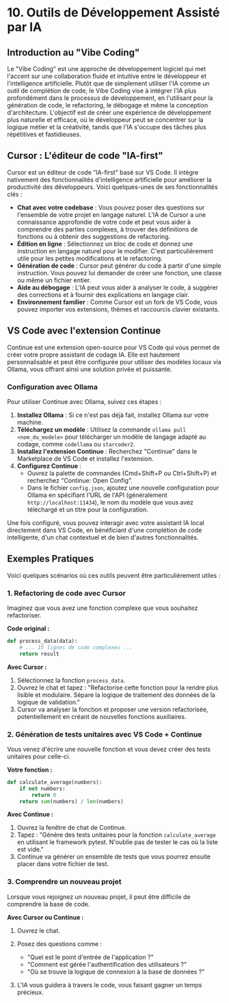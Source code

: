 # 10. Outils de Développement Assisté par IA

## Introduction au "Vibe Coding"

Le "Vibe Coding" est une approche de développement logiciel qui met l'accent sur une collaboration fluide et intuitive entre le développeur et l'intelligence artificielle. Plutôt que de simplement utiliser l'IA comme un outil de complétion de code, le Vibe Coding vise à intégrer l'IA plus profondément dans le processus de développement, en l'utilisant pour la génération de code, le refactoring, le débogage et même la conception d'architecture. L'objectif est de créer une expérience de développement plus naturelle et efficace, où le développeur peut se concentrer sur la logique métier et la créativité, tandis que l'IA s'occupe des tâches plus répétitives et fastidieuses.

## Cursor : L'éditeur de code "IA-first"

Cursor est un éditeur de code "IA-first" basé sur VS Code. Il intègre nativement des fonctionnalités d'intelligence artificielle pour améliorer la productivité des développeurs. Voici quelques-unes de ses fonctionnalités clés :

*   **Chat avec votre codebase** : Vous pouvez poser des questions sur l'ensemble de votre projet en langage naturel. L'IA de Cursor a une connaissance approfondie de votre code et peut vous aider à comprendre des parties complexes, à trouver des définitions de fonctions ou à obtenir des suggestions de refactoring.
*   **Édition en ligne** : Sélectionnez un bloc de code et donnez une instruction en langage naturel pour le modifier. C'est particulièrement utile pour les petites modifications et le refactoring.
*   **Génération de code** : Cursor peut générer du code à partir d'une simple instruction. Vous pouvez lui demander de créer une fonction, une classe ou même un fichier entier.
*   **Aide au débogage** : L'IA peut vous aider à analyser le code, à suggérer des corrections et à fournir des explications en langage clair.
*   **Environnement familier** : Comme Cursor est un fork de VS Code, vous pouvez importer vos extensions, thèmes et raccourcis clavier existants.

## VS Code avec l'extension Continue

Continue est une extension open-source pour VS Code qui vous permet de créer votre propre assistant de codage IA. Elle est hautement personnalisable et peut être configurée pour utiliser des modèles locaux via Ollama, vous offrant ainsi une solution privée et puissante.

### Configuration avec Ollama

Pour utiliser Continue avec Ollama, suivez ces étapes :

1.  **Installez Ollama** : Si ce n'est pas déjà fait, installez Ollama sur votre machine.
2.  **Téléchargez un modèle** : Utilisez la commande `ollama pull <nom_du_modele>` pour télécharger un modèle de langage adapté au codage, comme `codellama` ou `starcoder2`.
3.  **Installez l'extension Continue** : Recherchez "Continue" dans le Marketplace de VS Code et installez l'extension.
4.  **Configurez Continue** :
    *   Ouvrez la palette de commandes (Cmd+Shift+P ou Ctrl+Shift+P) et recherchez "Continue: Open Config".
    *   Dans le fichier `config.json`, ajoutez une nouvelle configuration pour Ollama en spécifiant l'URL de l'API (généralement `http://localhost:11434`), le nom du modèle que vous avez téléchargé et un titre pour la configuration.

Une fois configuré, vous pouvez interagir avec votre assistant IA local directement dans VS Code, en bénéficiant d'une complétion de code intelligente, d'un chat contextuel et de bien d'autres fonctionnalités.


## Exemples Pratiques

Voici quelques scénarios où ces outils peuvent être particulièrement utiles :

### 1. Refactoring de code avec Cursor

Imaginez que vous avez une fonction complexe que vous souhaitez refactoriser.

**Code original :**
```python
def process_data(data):
    # ... 15 lignes de code complexes ...
    return result
```

**Avec Cursor :**
1.  Sélectionnez la fonction `process_data`.
2.  Ouvrez le chat et tapez : "Refactorise cette fonction pour la rendre plus lisible et modulaire. Sépare la logique de traitement des données de la logique de validation."
3.  Cursor va analyser la fonction et proposer une version refactorisée, potentiellement en créant de nouvelles fonctions auxiliaires.

### 2. Génération de tests unitaires avec VS Code + Continue

Vous venez d'écrire une nouvelle fonction et vous devez créer des tests unitaires pour celle-ci.

**Votre fonction :**
```python
def calculate_average(numbers):
    if not numbers:
        return 0
    return sum(numbers) / len(numbers)
```

**Avec Continue :**
1.  Ouvrez la fenêtre de chat de Continue.
2.  Tapez : "Génère des tests unitaires pour la fonction `calculate_average` en utilisant le framework pytest. N'oublie pas de tester le cas où la liste est vide."
3.  Continue va générer un ensemble de tests que vous pourrez ensuite placer dans votre fichier de test.

### 3. Comprendre un nouveau projet

Lorsque vous rejoignez un nouveau projet, il peut être difficile de comprendre la base de code.

**Avec Cursor ou Continue :**
1.  Ouvrez le chat.
2.  Posez des questions comme :
    *   "Quel est le point d'entrée de l'application ?"
    *   "Comment est gérée l'authentification des utilisateurs ?"
    *   "Où se trouve la logique de connexion à la base de données ?"
    
3.  L'IA vous guidera à travers le code, vous faisant gagner un temps précieux.

